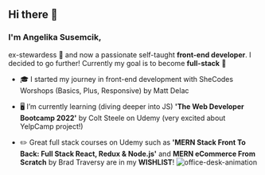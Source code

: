 ## Hi there 👋

### I'm Angelika Susemcik,
 ex-stewardess 🛫 and now a passionate self-taught **front-end developer**. I decided to go further! Currently my goal is to become **full-stack** 💪

- 🎓 I started my journey in front-end development with SheCodes Worshops (Basics, Plus, Responsive) by Matt Delac

- 🖥️ I’m currently learning (diving deeper into JS) **'The Web Developer Bootcamp 2022'** by Colt Steele on Udemy (very excited about YelpCamp project!)

- ✏️ Great full stack courses on Udemy such as **'MERN Stack Front To Back: Full Stack React, Redux & Node.js'** and **MERN eCommerce From Scratch** by Brad Traversy are in my **WISHLIST**!
![office-desk-animation](https://user-images.githubusercontent.com/67637075/192196267-62397a27-1938-4359-a92d-55deb69eea24.gif)
